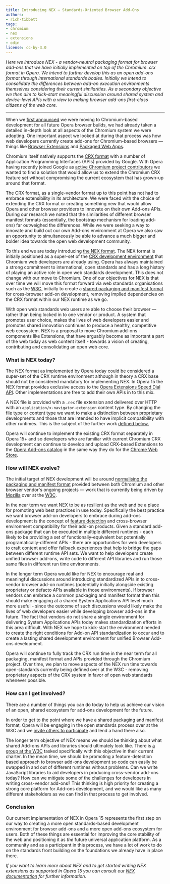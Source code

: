 ```yaml
---
title: Introducing NEX — Standards-Oriented Browser Add-Ons
authors:
- rich-tibbett
tags:
- chromium
- nex
- extensions
- odin
license: cc-by-3.0
---
```


<p><em>Here we introduce NEX -  a vendor-neutral packaging format for browser add-ons that we have initially implemented on top of the Chromium .crx format in Opera. We intend to further develop this as an open add-ons format through international standards bodies. Initially we intend to consolidate the differences between add-on execution environments themselves considering their current similarities. As a secondary objective we then aim to kick-start meaningful discussion around shared system and device-level APIs with a view to making browser add-ons first-class citizens of the web core.</em></p>

<hr />

<p>When we <a href="http://business.opera.com/press/releases/general/opera-gears-up-at-300-million-users" target="_blank">first announced</a> we were moving to Chromium-based development for all future Opera browser builds, we had already taken a detailed in-depth look at all aspects of the Chromium system we were adopting. One important aspect we looked at during that process was how web developers currently create add-ons for Chromium-based browsers — things like <a href="http://developer.chrome.com/extensions/index.html" target="_blank">Browser Extensions</a> and <a href="http://developer.chrome.com/apps/about_apps.html" target="_blank">Packaged Web Apps</a>.</p>

<p>Chromium itself natively supports the <a href="http://developer.chrome.com/extensions/crx.html" target="_blank">CRX format</a> with a number of Application Programming Interfaces (APIs) provided by Google. With Opera having recently joined Google as <a href="http://my.opera.com/ODIN/blog/2013/03/22/operas-webkit-patches" target="_blank">active Chromium project contributors</a> we wanted to find a solution that would allow us to extend the Chromium CRX feature set without compromising the current ecosystem that has grown-up around that format.</p>

<p>The CRX format, as a single-vendor format up to this point has not had to embrace extensibility in its architecture. We were faced with the choice of extending the CRX format or creating something new that would allow Opera and other browser providers to innovate on their own Add-ons APIs. During our research we noted that the similarities of different browser manifest formats (essentially, the bootstrap mechanism for loading add-ons) far outweighed the differences. While we were seeking a way to innovate and build out our own Add-ons environment at Opera we also saw an opportunity to simultaneously be able to advance a much bigger and bolder idea towards the open web development community.</p>

<p>To this end we are today introducing <a href="http://dev.opera.com/extension-docs/tut_architecture_overview.html">the NEX format</a>. The NEX format is initially positioned as a super-set of the <a href="http://developer.chrome.com/extensions/getstarted.html" target="_blank">CRX development environment</a> that Chromium web developers are already using. Opera has always maintained a strong commitment to international, open standards and has a long history of playing an active role in open web standards development. This does not change with our move to Chromium. One of our objectives for NEX is that over time we will move this format forward via web standards organisations such as the <a href="http://www.w3.org/" target="_blank">W3C</a>, initially to create a <a href="http://manifest.sysapps.org" target="_blank">shared packaging and manifest format</a> for cross-browser add-on development, removing implied dependencies on the CRX format within our NEX runtime as we go.</p>

<p>With open web standards web users are able to choose their browser — rather than being locked in to one vendor or product. A system that promotes user choice, makes the lives of web developers easier and promotes shared innovation continues to produce a healthy, competitive web ecosystem. NEX is a proposal to move Chromium add-ons - components like Extensions, that have arguably become as important a part of the web today as web content itself - towards a vision of creating, contributing and consolidating an open web core.</p>

<h3>What is NEX today?</h3>

<p>The NEX format as implemented by Opera today could be considered a super-set of the CRX runtime environment although in theory a CRX base should not be considered mandatory for implementing NEX.  In Opera 15 the NEX format provides exclusive access to the <a href="http://dev.opera.com/articles/view/creating-opera-speed-dial-extensions/" target="_blank">Opera Extensions Speed Dial API</a>. Other implementations are free to add their own APIs in to this mix.

<p>A NEX file is provided with a <code>.nex</code> file extension and delivered over HTTP with an <code>application/x-navigator-extension</code> content type. By changing the file type or content type we want to make a distinction between proprietary developments and those that are intended to have implicit compatibility with other runtimes. This is the subject of the further work <a href="#evolution">defined below.</a></p>

<p>Opera will continue to implement the existing CRX format separately in Opera 15+ and so developers who are familiar with current Chromium CRX development can continue to develop and upload CRX-based Extensions to the <a href="https://addons.opera.com/en/extensions/" target="_blank">Opera Add-ons catalog</a> in the same way they do for the <a href="https://chrome.google.com/webstore" target="_blank">Chrome Web Store</a>.</p>

<h3 id="evolution">How will NEX evolve?</h3>

<p>The initial target of NEX development will be around <a href="http://manifest.sysapps.org" target="_blank">normalising the packaging and manifest format</a> provided between both Chromium and other browser vendor&#39;s ongoing projects — work that is currently being driven by <a href="http://www.mozilla.org/en-US/" target="_blank">Mozilla</a> over at the <a href="http://www.w3.org/" target="_blank">W3C</a>.</p>

<p>In the near term we want NEX to be as resilient as the web and be a place for promoting web best practices in use today. Specifically the best practice we want browser add-on developers to embrace during add-ons development is the concept of <a href="http://www.nczonline.net/blog/2009/12/29/feature-detection-is-not-browser-detection/" target="_blank">feature detection</a> and cross-browser environment compatibility for their add-on products. Given a standard add-ons package that can be executed in multiple different runtimes - each likely to be providing a set of functionally-equivalent but potentially programatically-different APIs - there are opportunities for web developers to craft content and offer fallback experiences that help to bridge the gaps between different runtime API sets. We want to help developers create unified browser add-ons, write code to different API libraries and run those same files in different run time environments.</p>

<p>In the longer term Opera would like for NEX to encourage real and meaningful discussions around introducing standardized APIs in to cross-vendor browser add-on runtimes (potentially initially alongside existing proprietary or defacto APIs available in those environments). If browser vendors can embrace a common packaging and manifest format then this should make engaging at a shared System Applications API level much more useful - since the outcome of such discussions would likely make the lives of web developers easier while developing browser add-ons in the future. The fact that vendors do not share a single environment for delivering System Applications APIs today makes standardization efforts in this area difficult. With NEX we hope to kick-start the environment needed to create the right conditions for Add-on API standardization to occur and to create a lasting shared development environment for unified Browser Add-ons development.</p>

<p>Opera will continue to fully track the CRX run time in the near term for all packaging, manifest format and APIs provided through the Chromium project. Over time, we plan to move aspects of the NEX run time towards open-standards currently being defined over at the W3C - removing proprietary aspects of the CRX system in favor of open web standards whenever possible.</p>

<h3>How can I get involved?</h3>

<p>There are a number of things you can do today to help us achieve our vision of an open, shared ecosystem for add-ons development for the future.</p>

<p>In order to get to the point where we have a shared packaging and manifest format, Opera will be engaging in the open standards process over at the W3C and we <a href="http://www.w3.org/2008/webapps/" target="_blank">invite others to participate</a> and lend a hand there also.</p>

<p>The longer term objective of NEX means we should be thinking about what shared Add-ons APIs and libraries should ultimately look like. There is <a href="http://www.w3.org/2012/sysapps/" target="_blank">a group at the W3C</a> tasked specifically with this objective in their current charter. In the mean time, we should be promoting a feature-detection based approach to browser add-ons development so code can easily be swapped in and out of different runtimes without problems. Can we write JavaScript libraries to aid developers in producing cross-vendor add-ons today? How can we mitigate some of the challenges for developers in writing cross-vendor add-ons? This thinking is high priority for creating a strong core platform for Add-ons development, and we would like as many different stakeholders as we can find in that process to get involved.</p>

<h3>Conclusion</h3>

<p>Our current implementation of NEX in Opera 15 represents the first step on our way to creating a more open standards-based development environment for browser add-ons and a more open add-ons ecosystem for users. Both of these things are essential for improving the core stability of the web and positioning it as <em>the</em> future universal application platform. As a community and as a participant in this process, we have a lot of work to do on the standards front building on the foundations we already have in place there.</p>

<p><em>If you want to learn more about NEX and to get started writing NEX extensions as supported in Opera 15 you can consult our <a href="http://dev.opera.com/extension-docs/tut_architecture_overview.html">NEX documentation</a> for further information.</em></p></p>
